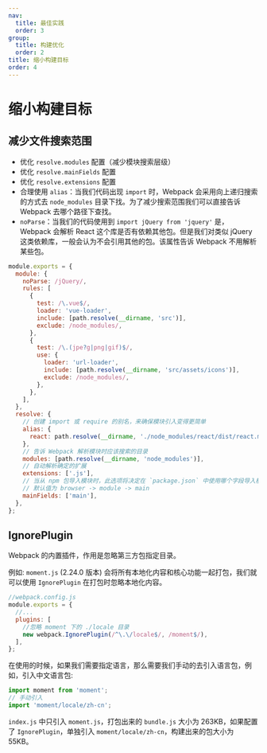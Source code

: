 ```yaml
---
nav:
  title: 最佳实践
  order: 3
group:
  title: 构建优化
  order: 2
title: 缩小构建目标
order: 4
---
```


# 缩小构建目标

## 减少文件搜索范围

- 优化 `resolve.modules` 配置（减少模块搜索层级）
- 优化 `resolve.mainFields` 配置
- 优化 `resolve.extensions` 配置
- 合理使用 `alias`：当我们代码出现 `import` 时，Webpack 会采用向上递归搜索的方式去 `node_modules` 目录下找。为了减少搜索范围我们可以直接告诉 Webpack 去哪个路径下查找。
- `noParse`：当我们的代码使用到 `import jQuery from 'jquery'` 是，Webpack 会解析 React 这个库是否有依赖其他包。但是我们对类似 jQuery 这类依赖库，一般会认为不会引用其他的包。该属性告诉 Webpack 不用解析某些包。

```js
module.exports = {
  module: {
    noParse: /jQuery/,
    rules: [
      {
        test: /\.vue$/,
        loader: 'vue-loader',
        include: [path.resolve(__dirname, 'src')],
        exclude: /node_modules/,
      },
      {
        test: /\.(jpe?g|png|gif)$/,
        use: {
          loader: 'url-loader',
          include: [path.resolve(__dirname, 'src/assets/icons')],
          exclude: /node_modules/,
        },
      },
    ],
  },
  resolve: {
    // 创建 import 或 require 的别名，来确保模块引入变得更简单
    alias: {
      react: path.resolve(__dirname, './node_modules/react/dist/react.min.js'),
    },
    // 告诉 Webpack 解析模块时应该搜索的目录
    modules: [path.resolve(__dirname, 'node_modules')],
    // 自动解析确定的扩展
    extensions: ['.js'],
    // 当从 npm 包导入模块时，此选项将决定在 `package.json` 中使用哪个字段导入模块
    // 默认值为 browser -> module -> main
    mainFields: ['main'],
  },
};
```

## IgnorePlugin

Webpack 的内置插件，作用是忽略第三方包指定目录。

例如: `moment.js` (2.24.0 版本) 会将所有本地化内容和核心功能一起打包，我们就可以使用 `IgnorePlugin` 在打包时忽略本地化内容。

```js
//webpack.config.js
module.exports = {
  //...
  plugins: [
    //忽略 moment 下的 ./locale 目录
    new webpack.IgnorePlugin(/^\.\/locale$/, /moment$/),
  ],
};
```

在使用的时候，如果我们需要指定语言，那么需要我们手动的去引入语言包，例如，引入中文语言包:

```js
import moment from 'moment';
// 手动引入
import 'moment/locale/zh-cn';
```

`index.js` 中只引入 `moment.js`，打包出来的 `bundle.js` 大小为 263KB，如果配置了 `IgnorePlugin`，单独引入 `moment/locale/zh-cn`，构建出来的包大小为 55KB。
